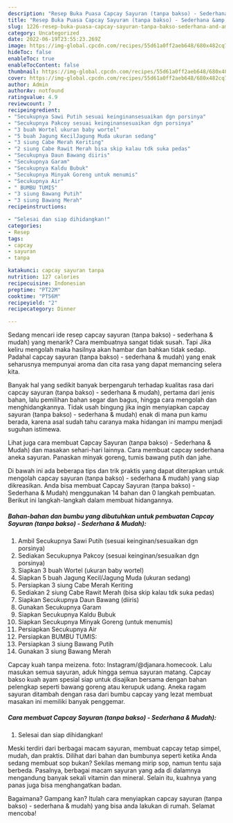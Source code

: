 ```yaml
---
description: "Resep Buka Puasa Capcay Sayuran (tanpa bakso) - Sederhana &amp;amp; Mudah) Anti Gagal"
title: "Resep Buka Puasa Capcay Sayuran (tanpa bakso) - Sederhana &amp;amp; Mudah) Anti Gagal"
slug: 1226-resep-buka-puasa-capcay-sayuran-tanpa-bakso-sederhana-and-amp-mudah-anti-gagal
category: Uncategorized
date: 2022-06-19T23:55:23.269Z
image: https://img-global.cpcdn.com/recipes/55d61a0ff2aeb648/680x482cq70/capcay-sayuran-tanpa-bakso-sederhana-mudah-foto-resep-utama.jpg
hideToc: false
enableToc: true
enableTocContent: false
thumbnail: https://img-global.cpcdn.com/recipes/55d61a0ff2aeb648/680x482cq70/capcay-sayuran-tanpa-bakso-sederhana-mudah-foto-resep-utama.jpg
cover: https://img-global.cpcdn.com/recipes/55d61a0ff2aeb648/680x482cq70/capcay-sayuran-tanpa-bakso-sederhana-mudah-foto-resep-utama.jpg
author: Admin
authorAv: notfound
ratingvalue: 4.9
reviewcount: 7
recipeingredient:
- "Secukupnya Sawi Putih sesuai keinginansesuaikan dgn porsinya"
- "Secukupnya Pakcoy sesuai keinginansesuaikan dgn porsinya"
- "3 buah Wortel ukuran baby wortel"
- "5 buah Jagung KecilJagung Muda ukuran sedang"
- "3 siung Cabe Merah Keriting"
- "2 siung Cabe Rawit Merah bisa skip kalau tdk suka pedas"
- "Secukupnya Daun Bawang diiris"
- "Secukupnya Garam"
- "Secukupnya Kaldu Bubuk"
- "Secukupnya Minyak Goreng untuk menumis"
- "Secukupnya Air"
- " BUMBU TUMIS"
- "3 siung Bawang Putih"
- "3 siung Bawang Merah"
recipeinstructions:

- "Selesai dan siap dihidangkan!"
categories:
- Resep
tags:
- capcay
- sayuran
- tanpa

katakunci: capcay sayuran tanpa 
nutrition: 127 calories
recipecuisine: Indonesian
preptime: "PT22M"
cooktime: "PT56M"
recipeyield: "2"
recipecategory: Dinner

---
```



Sedang mencari ide resep capcay sayuran (tanpa bakso) - sederhana &amp; mudah) yang menarik? Cara membuatnya sangat tidak susah. Tapi Jika keliru mengolah maka hasilnya akan hambar dan bahkan tidak sedap. Padahal capcay sayuran (tanpa bakso) - sederhana &amp; mudah) yang enak seharusnya mempunyai aroma dan cita rasa yang dapat memancing selera kita.


Banyak hal yang sedikit banyak berpengaruh terhadap kualitas rasa dari capcay sayuran (tanpa bakso) - sederhana &amp; mudah), pertama dari jenis bahan, lalu pemilihan bahan segar dan bagus, hingga cara mengolah dan menghidangkannya. Tidak usah bingung jika ingin menyiapkan capcay sayuran (tanpa bakso) - sederhana &amp; mudah) enak di mana pun kamu berada, karena asal sudah tahu caranya maka hidangan ini mampu menjadi suguhan istimewa.

Lihat juga cara membuat Capcay Sayuran (tanpa bakso) - Sederhana &amp; Mudah) dan masakan sehari-hari lainnya. Cara membuat capcay sederhana aneka sayuran. Panaskan minyak goreng, tumis bawang putih dan jahe.


Di bawah ini ada beberapa tips dan trik praktis yang dapat diterapkan untuk mengolah capcay sayuran (tanpa bakso) - sederhana &amp; mudah) yang siap dikreasikan. Anda bisa membuat Capcay Sayuran (tanpa bakso) - Sederhana &amp; Mudah) menggunakan 14 bahan dan 0 langkah pembuatan. Berikut ini langkah-langkah dalam membuat hidangannya.

<!--inarticleads1-->

##### Bahan-bahan dan bumbu yang dibutuhkan untuk pembuatan Capcay Sayuran (tanpa bakso) - Sederhana &amp; Mudah):

1. Ambil Secukupnya Sawi Putih (sesuai keinginan/sesuaikan dgn porsinya)
1. Sediakan Secukupnya Pakcoy (sesuai keinginan/sesuaikan dgn porsinya)
1. Siapkan 3 buah Wortel (ukuran baby wortel)
1. Siapkan 5 buah Jagung Kecil/Jagung Muda (ukuran sedang)
1. Persiapkan 3 siung Cabe Merah Keriting
1. Sediakan 2 siung Cabe Rawit Merah (bisa skip kalau tdk suka pedas)
1. Siapkan Secukupnya Daun Bawang (diiris)
1. Gunakan Secukupnya Garam
1. Siapkan Secukupnya Kaldu Bubuk
1. Siapkan Secukupnya Minyak Goreng (untuk menumis)
1. Persiapkan Secukupnya Air
1. Persiapkan  BUMBU TUMIS:
1. Persiapkan 3 siung Bawang Putih
1. Gunakan 3 siung Bawang Merah


Capcay kuah tanpa meizena. foto: Instagram/@djanara.homecook. Lalu masukan semua sayuran, aduk hingga semua sayuran matang. Capcay bakso kuah ayam spesial siap untuk disajikan bersama dengan bahan pelengkap seperti bawang goreng atau kerupuk udang. Aneka ragam sayuran ditambah dengan rasa dari bumbu capcay yang lezat membuat masakan ini memiliki banyak penggemar. 

<!--inarticleads2-->

##### Cara membuat Capcay Sayuran (tanpa bakso) - Sederhana &amp; Mudah):


1. Selesai dan siap dihidangkan!

Meski terdiri dari berbagai macam sayuran, membuat capcay tetap simpel, mudah, dan praktis. Dilihat dari bahan dan bumbunya seperti ketika Anda sedang membuat sop bukan? Sekilas memang mirip sop, namun tentu saja berbeda. Pasalnya, berbagai macam sayuran yang ada di dalamnya mengandung banyak sekali vitamin dan mineral. Selain itu, kuahnya yang panas juga bisa menghangatkan badan. 

Bagaimana? Gampang kan? Itulah cara menyiapkan capcay sayuran (tanpa bakso) - sederhana &amp; mudah) yang bisa anda lakukan di rumah. Selamat mencoba!
